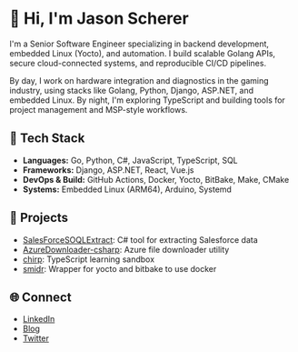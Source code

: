 # 👋 Hi, I'm Jason Scherer

I'm a Senior Software Engineer specializing in backend development, embedded Linux (Yocto), and automation. I build scalable Golang APIs, secure cloud-connected systems, and reproducible CI/CD pipelines.

By day, I work on hardware integration and diagnostics in the gaming industry, using stacks like Golang, Python, Django, ASP.NET, and embedded Linux. By night, I'm exploring TypeScript and building tools for project management and MSP-style workflows.

## 🔧 Tech Stack
- **Languages:** Go, Python, C#, JavaScript, TypeScript, SQL
- **Frameworks:** Django, ASP.NET, React, Vue.js
- **DevOps & Build:** GitHub Actions, Docker, Yocto, BitBake, Make, CMake
- **Systems:** Embedded Linux (ARM64), Arduino, Systemd

## 📌 Projects
- [SalesForceSOQLExtract](https://github.com/schererja/SalesForceSOQLExtract): C# tool for extracting Salesforce data
- [AzureDownloader-csharp](https://github.com/schererja/AzureDownloader-csharp): Azure file downloader utility
- [chirp](https://github.com/schererja/chirp): TypeScript learning sandbox
- [smidr](https://github.com/schererja/smidr): Wrapper for yocto and bitbake to use docker

## 🌐 Connect
- [LinkedIn](https://www.linkedin.com/in/jasonrscherer)
- [Blog](https://schererja.github.io/)
- [Twitter](https://twitter.com/schererja1)
